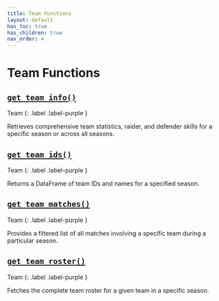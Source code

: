 ```yaml
---
title: Team Functions
layout: default
has_toc: true
has_children: true
nav_order: 4
---
```


# Team Functions

## [`get_team_info()`](/kabaddiPy/teamwise-docs/get_team_info.html)
Team
{: .label .label-purple }

Retrieves comprehensive team statistics, raider, and defender skills for a specific season or across all seasons.


## [`get_team_ids()`](/kabaddiPy/teamwise-docs/get_team_ids.html)
Team
{: .label .label-purple }

Returns a DataFrame of team IDs and names for a specified season.


## [`get_team_matches()`](/kabaddiPy/teamwise-docs/get_team_matches.html)
Team
{: .label .label-purple }

Provides a filtered list of all matches involving a specific team during a particular season.


## [`get_team_roster()`](/kabaddiPy/teamwise-docs/get_team_roster.html)
Team
{: .label .label-purple }

Fetches the complete team roster for a given team in a specific season.



